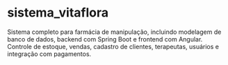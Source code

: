 # sistema_vitaflora
Sistema completo para farmácia de manipulação, incluindo modelagem de banco de dados, backend com Spring Boot e frontend com Angular. Controle de estoque, vendas, cadastro de clientes, terapeutas, usuários e integração com pagamentos.
